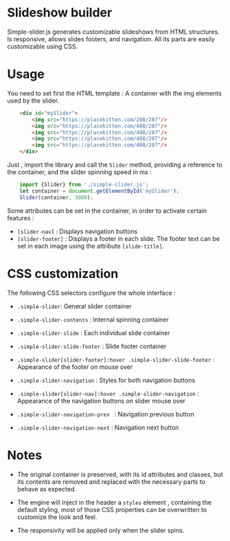 # Slideshow builder
Simple-slider.js generates customizable slideshows from HTML structures. Is responsive, allows slides footers, and navigation. All its parts are easily customizable using CSS.

# Usage
You need to set first the HTML template : A container with the img elements used by the slider.

```html
    <div id="mySlider">
        <img src="https://placekitten.com/208/287"/>
        <img src="https://placekitten.com/408/287"/>
        <img src="https://placekitten.com/408/287"/>
        <img src="https://placekitten.com/408/287"/>
        <img src="https://placekitten.com/408/287"/>
    </div>    
```
Just , import the library and call the `Slider` method, providing a reference to the container, and the slider spinning speed in ms :
```javascript
    import {Slider} from './simple-slider.js';
    let container = document.getElementById('mySlider');
    Slider(container, 3000); 
```

Some attributes can be set in the container, in order to activate certain features :
- `[slider-nav]` : Displays navigation buttons
- `[slider-footer]` : Displays a footer in each slide. The footer text can be set in each image using the attribute `[slide-title]`.

# CSS customization

The following CSS selectors configure the whole interface :

- `.simple-slider`: General slider container

- `.simple-slider-contents` : Internal spinning container

- `.simple-slider-slide` : Each individual slide container

- `.simple-slider-slide-footer` : Slide footer container

- `.simple-slider[slider-footer]:hover .simple-slider-slide-footer` : Appearance of the footer on mouse over
   
- `.simple-slider-navigation` : Styles for both navigation buttons

- `.simple-slider[slider-nav]:hover .simple-slider-navigation` : Appearance of the navigation buttons on slider mouse over

- `.simple-slider-navigation-prev ` : Navigation previous button

- `.simple-slider-navigation-next` : Navigation next button

# Notes

- The original container is preserved, with its id attributes and classes, but its contents are removed and replaced with the necessary parts to behave as expected.

- The engine will inject in the header a `styles` element , containing the default styling, most of those CSS properties can be overwritten to customize the look and feel.

- The responsivity will be applied only when the slider spins.
